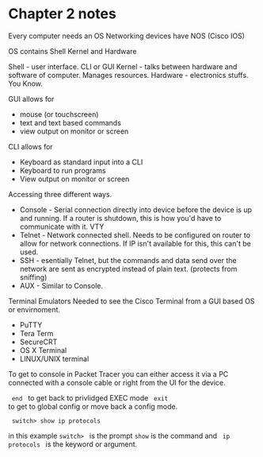 # Chapter 2 notes

Every computer needs an OS
Networking devices have NOS (Cisco IOS)


OS contains Shell Kernel and Hardware

Shell - user interface. CLI or GUI
Kernel - talks between hardware and software of computer. Manages resources. 
Hardware - electronics stuffs. You Know. 

GUI allows for 
- mouse (or touchscreen)
- text and text based commands
- view output on monitor or screen

CLI allows for 
- Keyboard as standard input into a CLI
- Keyboard to run programs
- View output on monitor or screen 

Accessing three different ways. 

- Console - Serial connection directly into device before the device is up and running. If a router is shutdown, this is how you'd have to communicate with it. VTY
- Telnet - Network connected shell. Needs to be configured on router to allow for network connections. If IP isn't available for this, this can't be used. 
- SSH - esentially Telnet, but the commands and data send over the network are sent as encrypted instead of plain text. (protects from sniffing) 
- AUX - Similar to Console. 

Terminal Emulators
Needed to see the Cisco Terminal from a GUI based OS or envirnoment. 
- PuTTY
- Tera Term
- SecureCRT
- OS X Terminal 
- LINUX/UNIX terminal

To get to console in Packet Tracer you can either access it via a PC connected with a console cable or right from the UI for the device. 

<code> end </code>
to get back to privlidged EXEC mode
<code> exit </code> 
to get to global config or move back a config mode. 


<code> switch> show ip protocols </code>

in this example <code>switch> </code> is the prompt
<code>show</code> is the command
and <code> ip protocols </code> is the keyword or argument. 

